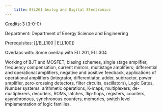 ```yaml
---
    title: ESL261 Analog and Digital Electronics
---
```

Credits: 3 (3-0-0)

Department: Department of Energy Science and Engineering

Prerequisites: [[/ELL100 | ELL100]]

Overlaps with: Some overlap with ELL201, ELL304

Working of BJT and MOSFET, biasing schemes, single stage amplifier, frequency compensation, current mirrors, multistage amplifiers; differential and operational amplifiers, negative and positive feedback, applications of operational amplifiers (integrator, differentiator, adder, subtractor, power amplifier, zero-crossing detectors, filter circuits, oscillators), Logic Gates, Number systems, arithmetic operations, K-maps, multiplexers, de-multiplexers, decoders, ROMs, latches, flip-flops, registers, counters, asynchronous, synchronous counters, memories, switch level implementation of logic families.